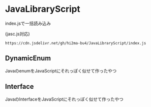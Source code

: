 # JavaLibraryScript

index.jsで一括読み込み

(jasc.js対応)

```url
https://cdn.jsdelivr.net/gh/hi2ma-bu4/JavaLibraryScript/index.js
```

## DynamicEnum

JavaのenumをJavaScriptにそれっぽく似せて作ったやつ

## Interface

JavaのInterfaceをJavaScriptにそれっぽく似せて作ったやつ
